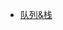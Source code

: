 <!--
 * @Author: your name
 * @Date: 2021-12-22 15:54:19
 * @LastEditTime: 2021-12-22 15:54:20
 * @LastEditors: Please set LastEditors
 * @Description: 打开koroFileHeader查看配置 进行设置: https://github.com/OBKoro1/koro1FileHeader/wiki/%E9%85%8D%E7%BD%AE
 * @FilePath: /stars-doc/docs/algorithm/_sidebar.md
-->
* [队列&栈](queue)